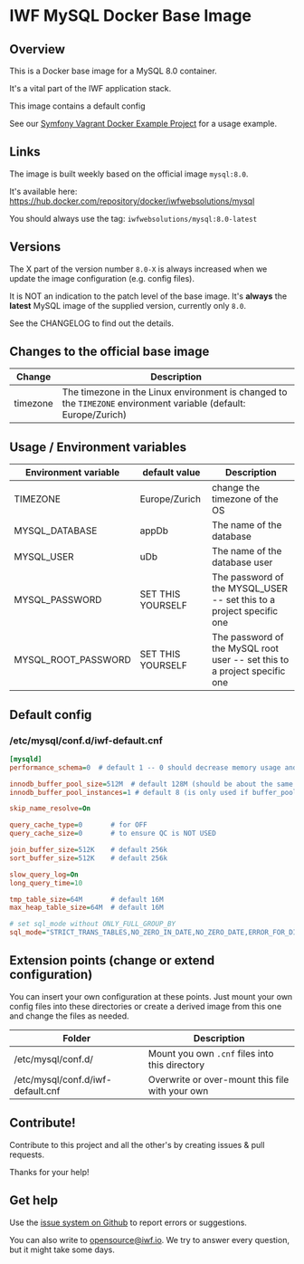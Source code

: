 # IWF MySQL Docker Base Image


## Overview

This is a Docker base image for a MySQL 8.0 container.

It's a vital part of the IWF application stack.

This image contains a default config

See our [Symfony Vagrant Docker Example Project](https://github.com/iwf-web/symfony-vagrant-docker-example) for a usage example.


## Links

The image is built weekly based on the official image `mysql:8.0`.

It's available here: https://hub.docker.com/repository/docker/iwfwebsolutions/mysql

You should always use the tag: `iwfwebsolutions/mysql:8.0-latest`


## Versions

The X part of the version number `8.0-X` is always increased when we update the image configuration (e.g. config files).

It is NOT an indication to the patch level of the base image. It's **always** the **latest** MySQL image of the supplied version, 
currently only `8.0`.

See the CHANGELOG to find out the details.


## Changes to the official base image

Change     | Description
-----------|--------------
timezone   | The timezone in the Linux environment is changed to the `TIMEZONE` environment variable (default: Europe/Zurich)


 
## Usage / Environment variables

Environment variable  | default value  | Description
----------------------|----------------|---------------
TIMEZONE              | Europe/Zurich  | change the timezone of the OS
MYSQL_DATABASE        | appDb          | The name of the database
MYSQL_USER            | uDb            | The name of the database user
MYSQL_PASSWORD        | SET THIS YOURSELF  | The password of the MYSQL_USER -- set this to a project specific one
MYSQL_ROOT_PASSWORD   | SET THIS YOURSELF  | The password of the MySQL root user -- set this to a project specific one


## Default config

### /etc/mysql/conf.d/iwf-default.cnf

```ini
[mysqld]
performance_schema=0  # default 1 -- 0 should decrease memory usage and performance, only enable this for debugging

innodb_buffer_pool_size=512M  # default 128M (should be about the same as the mem limit)
innodb_buffer_pool_instances=1 # default 8 (is only used if buffer_pool_size > 1GB)

skip_name_resolve=On

query_cache_type=0       # for OFF
query_cache_size=0       # to ensure QC is NOT USED

join_buffer_size=512K    # default 256k
sort_buffer_size=512K    # default 256k

slow_query_log=On
long_query_time=10

tmp_table_size=64M       # default 16M
max_heap_table_size=64M  # default 16M

# set sql_mode without ONLY_FULL_GROUP_BY
sql_mode="STRICT_TRANS_TABLES,NO_ZERO_IN_DATE,NO_ZERO_DATE,ERROR_FOR_DIVISION_BY_ZERO,NO_ENGINE_SUBSTITUTION"
```

## Extension points (change or extend configuration)

You can insert your own configuration at these points. Just mount your own config files into these directories or create a derived image from this one and change the files as needed.

Folder      | Description
------------|-------------
/etc/mysql/conf.d/   | Mount you own `.cnf` files into this directory
/etc/mysql/conf.d/iwf-default.cnf  | Overwrite or over-mount this file with your own


## Contribute!

Contribute to this project and all the other's by creating issues & pull requests.

Thanks for your help!


## Get help

Use the [issue system on Github](https://github.com/iwf-web/docker-nginx) to report errors or suggestions.

You can also write to opensource@iwf.io. We try to answer every question, but it might take some days.

 
